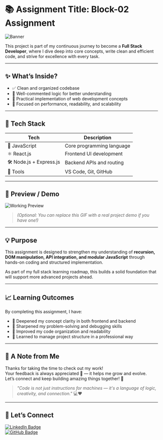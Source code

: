 # 📚 Assignment Title: Block-02 Assignment

![Banner](https://readme-typing-svg.demolab.com?font=Fira+Code&pause=1000&color=36BCF7&width=435&lines=Welcome+to+my+assignment+repository!+🚀;Building+my+full-stack+skills+step-by-step...)

This project is part of my continuous journey to become a **Full Stack Developer**, where I dive deep into core concepts, write clean and efficient code, and strive for excellence with every task.

---

## ✨ What’s Inside?

- ✅ Clean and organized codebase  
- 🧠 Well-commented logic for better understanding  
- 📌 Practical implementation of web development concepts  
- 🚀 Focused on performance, readability, and scalability  

---

## 📂 Tech Stack

| Tech | Description |
|------|-------------|
| 🧾 JavaScript | Core programming language |
| ⚛️ React.js | Frontend UI development |
| 🛠️ Node.js + Express.js | Backend APIs and routing |
| 🧰 Tools | VS Code, Git, GitHub |

---

## 📸 Preview / Demo

![Working Preview](https://media.giphy.com/media/v1.Y2lkPTc5MGI3NjExY3MwOWt0eXBuZDhxYXV3a25zMm01djFqOXA5dTVkZHZjd3Z1amdiZCZlcD12MV9naWZzX3NlYXJjaCZjdD1n/Nx0rz3jtxtEre/giphy.gif)

> *(Optional: You can replace this GIF with a real project demo if you have one!)*

---

## 💡 Purpose

This assignment is designed to strengthen my understanding of **recursion, DOM manipulation, API integration, and modular JavaScript** through hands-on coding and structured implementation.

As part of my full stack learning roadmap, this builds a solid foundation that will support more advanced projects ahead.

---

## 📈 Learning Outcomes

By completing this assignment, I have:

- 📖 Deepened my concept clarity in both frontend and backend  
- 🧩 Sharpened my problem-solving and debugging skills  
- 🧹 Improved my code organization and readability  
- 🧠 Learned to manage project structure in a professional way  

---

## 🙏 A Note from Me

Thanks for taking the time to check out my work!  
Your feedback is always appreciated 💬 — it helps me grow and evolve.  
Let’s connect and keep building amazing things together! 🚀

> _"Code is not just instructions for machines — it's a language of logic, creativity, and connection."_ 💻❤️

---

## 🔗 Let’s Connect

[![LinkedIn Badge](https://img.shields.io/badge/LinkedIn-Anoop%20Shukla-blue?style=flat-square&logo=linkedin)](https://www.linkedin.com/in/anoop-shukla-446010243/)  
[![GitHub Badge](https://img.shields.io/badge/GitHub-anoopshukla--0-darkgray?style=flat-square&logo=github)](https://github.com/anoopshukla-0)
